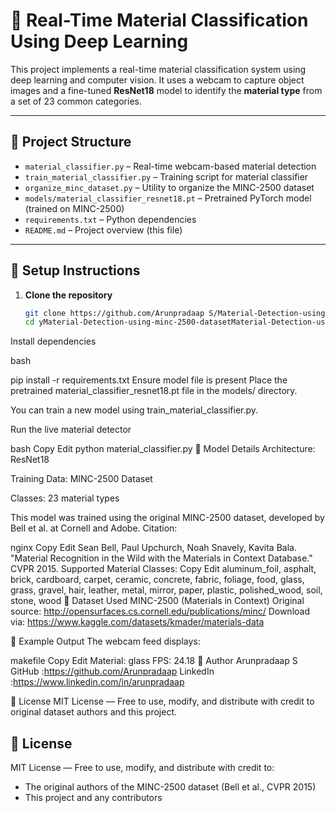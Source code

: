 # 🧠 Real-Time Material Classification Using Deep Learning

This project implements a real-time material classification system using deep learning and computer vision. It uses a webcam to capture object images and a fine-tuned **ResNet18** model to identify the **material type** from a set of 23 common categories.

---

## 📁 Project Structure

- `material_classifier.py` – Real-time webcam-based material detection
- `train_material_classifier.py` – Training script for material classifier
- `organize_minc_dataset.py` – Utility to organize the MINC-2500 dataset
- `models/material_classifier_resnet18.pt` – Pretrained PyTorch model (trained on MINC-2500)
- `requirements.txt` – Python dependencies
- `README.md` – Project overview (this file)

---

## 🔧 Setup Instructions

1. **Clone the repository**  
   ```bash
   git clone https://github.com/Arunpradaap S/Material-Detection-using-minc-2500-datasetMaterial-Detection-using-minc-2500-dataset.git
   cd yMaterial-Detection-using-minc-2500-datasetMaterial-Detection-using-minc-2500-dataset

Install dependencies

bash

pip install -r requirements.txt
Ensure model file is present
Place the pretrained material_classifier_resnet18.pt file in the models/ directory.

You can train a new model using train_material_classifier.py.

Run the live material detector

bash
Copy
Edit
python material_classifier.py
🧠 Model Details
Architecture: ResNet18

Training Data: MINC-2500 Dataset

Classes: 23 material types

This model was trained using the original MINC-2500 dataset, developed by Bell et al. at Cornell and Adobe.
Citation:

nginx
Copy
Edit
Sean Bell, Paul Upchurch, Noah Snavely, Kavita Bala. "Material Recognition in the Wild with the Materials in Context Database." CVPR 2015.
Supported Material Classes:
Copy
Edit
aluminum_foil, asphalt, brick, cardboard, carpet, ceramic,
concrete, fabric, foliage, food, glass, grass, gravel,
hair, leather, metal, mirror, paper, plastic, polished_wood,
soil, stone, wood
📂 Dataset Used
MINC-2500 (Materials in Context)
Original source: http://opensurfaces.cs.cornell.edu/publications/minc/
Download via: https://www.kaggle.com/datasets/kmader/materials-data

📸 Example Output
The webcam feed displays:

makefile
Copy
Edit
Material: glass
FPS: 24.18
👤 Author
Arunpradaap S
GitHub   :https://github.com/Arunpradaap
LinkedIn :https://www.linkedin.com/in/arunpradaap

📄 License
MIT License — Free to use, modify, and distribute with credit to original dataset authors and this project.

## 📄 License

MIT License — Free to use, modify, and distribute with credit to:
- The original authors of the MINC-2500 dataset (Bell et al., CVPR 2015)
- This project and any contributors
